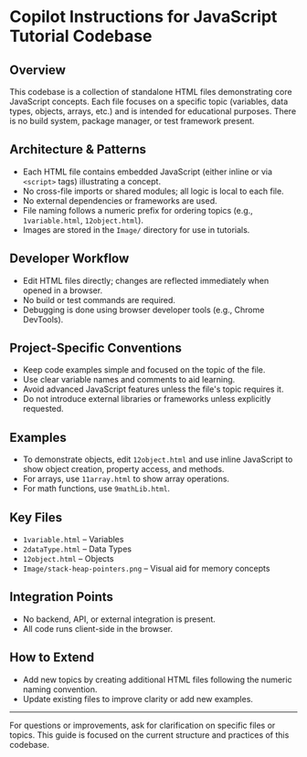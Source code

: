 # Copilot Instructions for JavaScript Tutorial Codebase

## Overview
This codebase is a collection of standalone HTML files demonstrating core JavaScript concepts. Each file focuses on a specific topic (variables, data types, objects, arrays, etc.) and is intended for educational purposes. There is no build system, package manager, or test framework present.

## Architecture & Patterns
- Each HTML file contains embedded JavaScript (either inline or via `<script>` tags) illustrating a concept.
- No cross-file imports or shared modules; all logic is local to each file.
- No external dependencies or frameworks are used.
- File naming follows a numeric prefix for ordering topics (e.g., `1variable.html`, `12object.html`).
- Images are stored in the `Image/` directory for use in tutorials.

## Developer Workflow
- Edit HTML files directly; changes are reflected immediately when opened in a browser.
- No build or test commands are required.
- Debugging is done using browser developer tools (e.g., Chrome DevTools).

## Project-Specific Conventions
- Keep code examples simple and focused on the topic of the file.
- Use clear variable names and comments to aid learning.
- Avoid advanced JavaScript features unless the file's topic requires it.
- Do not introduce external libraries or frameworks unless explicitly requested.

## Examples
- To demonstrate objects, edit `12object.html` and use inline JavaScript to show object creation, property access, and methods.
- For arrays, use `11array.html` to show array operations.
- For math functions, use `9mathLib.html`.

## Key Files
- `1variable.html` – Variables
- `2dataType.html` – Data Types
- `12object.html` – Objects
- `Image/stack-heap-pointers.png` – Visual aid for memory concepts

## Integration Points
- No backend, API, or external integration is present.
- All code runs client-side in the browser.

## How to Extend
- Add new topics by creating additional HTML files following the numeric naming convention.
- Update existing files to improve clarity or add new examples.

---
For questions or improvements, ask for clarification on specific files or topics. This guide is focused on the current structure and practices of this codebase.

